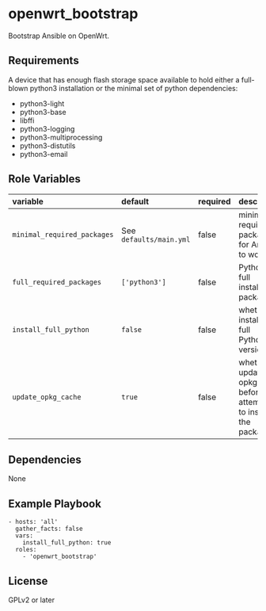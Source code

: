 openwrt_bootstrap
=========

Bootstrap Ansible on OpenWrt.

Requirements
------------

A device that has enough flash storage space available to hold either a full-blown python3 installation or the minimal set of python dependencies:
- python3-light
- python3-base
- libffi
- python3-logging
- python3-multiprocessing
- python3-distutils
- python3-email

Role Variables
--------------
| variable                          | default                      | required | description                                                                    |
| :---------------------------------| :--------------------------- | :------- | :----------------------------------------------------------------------------- |
| `minimal_required_packages`       | See `defaults/main.yml`      | false    | minimal required packages for Ansible to work                                  |
| `full_required_packages`          | `['python3']`                | false    | Python3 full installation packages                                             | 
| `install_full_python`             | `false`                      | false    | whether to install the full Python3 version                                    |
| `update_opkg_cache`               | `true`                       | false    | whether to update opkg cache before attempting to install the packages         |

Dependencies
------------

None

Example Playbook
----------------

```
- hosts: 'all'
  gather_facts: false
  vars:
    install_full_python: true
  roles:
    - 'openwrt_bootstrap'
```

License
-------

GPLv2 or later
